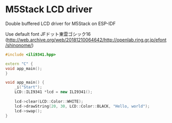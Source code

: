 # M5Stack LCD driver

Double buffered LCD driver for M5Stack on ESP-IDF

Use default font JFドット東雲ゴシック16 (http://web.archive.org/web/20181210064642/http://openlab.ring.gr.jp/efont/shinonome/)


```cpp:main.cpp
#include <ili9341.hpp>

extern "C" {
void app_main();
}

void app_main() {
	_i("Start");
	LCD::ILI9341 *lcd = new ILI9341();
    
	lcd->clear(LCD::Color::WHITE);
	lcd->drawString(20, 30, LCD::Color::BLACK, "Hello, world");
	lcd->swap();
}

```
